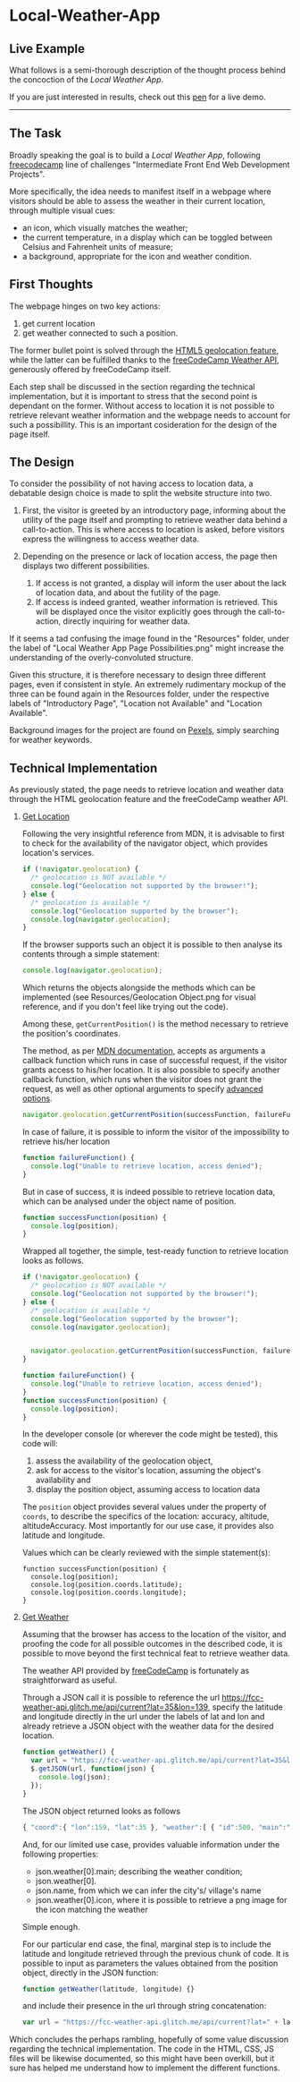 # Local-Weather-App

## Live Example 

What follows is a semi-thorough description of the thought process behind the concoction of the *Local Weather App*. 

If you are just interested in results, check out this [pen](https://codepen.io/borntofrappe/full/MQaOJV) for a live demo. 

---

## The Task

Broadly speaking the goal is to build a *Local Weather App*, following [freecodecamp](https://www.freecodecamp.org/) line of challenges "Intermediate Front End Web Development Projects".

More specifically, the idea needs to manifest itself in a webpage where visitors should be able to assess the weather in their current location, through multiple visual cues: 

- an icon, which visually matches the weather;
- the current temperature, in a display which can be toggled between Celsius and Fahrenheit units of measure;
- a background, appropriate for the icon and weather condition.


## First Thoughts

The webpage hinges on two key actions:

1. get current location
2. get weather connected to such a position. 

The former bullet point is solved through the [HTML5 geolocation feature](https://developer.mozilla.org/en-US/docs/Web/API/Geolocation/Using_geolocation), while the latter can be fulfilled thanks to the [freeCodeCamp Weather API](https://fcc-weather-api.glitch.me/), generously offered by freeCodeCamp itself.

Each step shall be discussed in the section regarding the technical implementation, but it is important to stress that the second point is dependant on the former. Without access to location it is not possible to retrieve relevant weather information and the webpage needs to account for such a possibillity. This is an important cosideration for the design of the page itself.

## The Design

To consider the possibility of not having access to location data, a debatable design choice is made to split the website structure into two. 

1. First, the visitor is greeted by an introductory page, informing about the utility of the page itself and prompting to retrieve weather data behind a call-to-action. This is where access to location is asked, before visitors express the willingness to access weather data.

2. Depending on the presence or lack of location access, the page then displays two different possibilities. 

    1. If access is not granted, a display will inform the user about the lack of location data, and about the futility of the page. 
    2. If access is indeed granted, weather information is retrieved. This will be displayed once the visitor explicitly goes through the call-to-action, directly inquiring for weather data.
  
If it seems a tad confusing the image found in the "Resources" folder, under the label of "Local Weather App Page Possibilities.png" might increase the understanding of the overly-convoluted structure.


Given this structure, it is therefore necessary to design three different pages, even if consistent in style. An extremely rudimentary mockup of the three can be found again in the Resources folder, under the respective labels of "Introductory Page", "Location not Available" and "Location Available".

Background images for the project are found on [Pexels](https://www.pexels.com/), simply searching for weather keywords.


## Technical Implementation

As previously stated, the page needs to retrieve location and weather data through the HTML geolocation feature and the freeCodeCamp weather API.

1. [Get Location](https://developer.mozilla.org/en-US/docs/Web/API/Geolocation/Using_geolocation)

    Following the very insightful reference from MDN, it is advisable to first to check for the availability of the navigator object, which provides location's services.

    ```js
    if (!navigator.geolocation) {
      /* geolocation is NOT available */
      console.log("Geolocation not supported by the browser!");
    } else {
      /* geolocation is available */
      console.log("Geolocation supported by the browser");
      console.log(navigator.geolocation);
    }
    ```

    If the browser supports such an object it is possible to then analyse its contents through a simple statement:

    ```js
    console.log(navigator.geolocation);
    ```

    Which returns the objects alongside the methods which can be implemented (see Resources/Geolocation Object.png for visual reference, and if you don't feel like trying out the code).

    Among these, `getCurrentPosition()` is the method necessary to retrieve the position's coordinates. 

    The method, as per [MDN documentation](https://developer.mozilla.org/en-US/docs/Web/API/Geolocation/getCurrentPosition), accepts as arguments a callback function which runs in case of successful request, if the visitor grants access to his/her location. 
    It is also possible to specify another callback function, which runs when the visitor does not grant the request, as well as other optional arguments to specify [advanced options](https://developer.mozilla.org/en-US/docs/Web/API/PositionOptions). 


    ```js
    navigator.geolocation.getCurrentPosition(successFunction, failureFunction, advancedOptions);
    ```

    In case of failure, it is possible to inform the visitor of the impossibility to retrieve his/her location

    ```js
    function failureFunction() {
      console.log("Unable to retrieve location, access denied");
    }
    ```

    But in case of success, it is indeed possible to retrieve location data, which can be analysed under the object name of position.

    ```js
    function successFunction(position) {
      console.log(position);
    }
    ```

    Wrapped all together, the simple, test-ready function to retrieve location looks as follows.

    ```js
    if (!navigator.geolocation) {
      /* geolocation is NOT available */
      console.log("Geolocation not supported by the browser!");
    } else {
      /* geolocation is available */
      console.log("Geolocation supported by the browser");
      console.log(navigator.geolocation);


      navigator.geolocation.getCurrentPosition(successFunction, failureFunction);
    }

    function failureFunction() {
      console.log("Unable to retrieve location, access denied");
    }
    function successFunction(position) {
      console.log(position);
    }
    ```

    In the developer console (or wherever the code might be tested), this code will:

    1. assess the availability of the geolocation object, 
    2. ask for access to the visitor's location, assuming the object's availability and
    3. display the position object, assuming access to location data

    The `position` object provides several values under the property of `coords`, to describe the specifics of the location: accuracy, altitude, altitudeAccuracy. Most importantly for our use case, it provides also latitude and longitude.

    Values which can be clearly reviewed with the simple statement(s):

    ```
    function successFunction(position) {
      console.log(position);
      console.log(position.coords.latitude);
      console.log(position.coords.longitude);
    }
    ```

2. [Get Weather](https://fcc-weather-api.glitch.me/)

    Assuming that the browser has access to the location of the visitor, and proofing the code for all possible outcomes in the described code, it is possible to move beyond the first technical feat to retrieve weather data.

    The weather API provided by [freeCodeCamp](https://fcc-weather-api.glitch.me/) is fortunately as straightforward as useful.

    Through a JSON call it is possible to reference the url https://fcc-weather-api.glitch.me/api/current?lat=35&lon=139, specify the latitude and longitude directly in the url under the labels of lat and lon and already retrieve a JSON object with the weather data for the desired location.

    ```js
    function getWeather() {
      var url = "https://fcc-weather-api.glitch.me/api/current?lat=35&lon=139";
      $.getJSON(url, function(json) {
        console.log(json);
      });
    }
    ```

    The JSON object returned looks as follows 

    ```js
    { "coord":{ "lon":159, "lat":35 }, "weather":[ { "id":500, "main":"Rain", "description":"light rain", "icon":"https://cdn.glitch.com/6e8889e5-7a72-48f0-a061-863548450de5%2F10n.png?1499366021399" } ], "base":"stations", "main":{ "temp":22.59, "pressure":1027.45, "humidity":100, "temp_min":22.59, "temp_max":22.59, "sea_level":1027.47, "grnd_level":1027.45 }, "wind":{ "speed":8.12, "deg":246.503 }, "rain":{ "3h":0.45 }, "clouds":{ "all":92 }, "dt":1499521932, "sys":{ "message":0.0034, "sunrise":1499451436, "sunset":1499503246 }, "id":0, "name":"", "cod":200 }
    ```

    And, for our limited use case, provides valuable information under the following properties:

    - json.weather[0].main; describing the weather condition;
    - json.weather[0].
    - json.name, from which we can infer the city's/ village's name
    - json.weather[0].icon, where it is possible to retrieve a png image for the icon matching the weather

    Simple enough.

    For our particular end case, the final, marginal step is to include the latitude and longitude retrieved through the previous chunk of code. It is possible to input as parameters the values obtained from the position object, directly in the JSON function:

    ```js
    function getWeather(latitude, longitude) {}
    ```

    and include their presence in the url through string concatenation:

    ```js
    var url = "https://fcc-weather-api.glitch.me/api/current?lat=" + latitude + "&lon=" + longitude;
    ```

Which concludes the perhaps rambling, hopefully of some value discussion regarding the technical implementation. The code in the HTML, CSS, JS files will be likewise documented, so this might have been overkill, but it sure has helped me understand how to implement the different functions.

